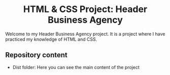 <h1 align="center"> HTML & CSS Project: Header Business Agency</h1>
<p>Welcome to my Header Business Agency project. It is a project where I have practiced my knowledge of HTML and CSS.</p>

<h2>Repository content</h2>
<ul>
  <li>Dist folder: Here you can see the main content of the project</li>
</ul>
